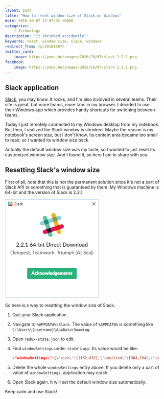 ```yaml
---
layout: post
title: "How to reset window size of Slack on Windows"
date: 2016-10-07 12:07:02 +0000
categories:
    - Technology
description: "It shrinked accidently!"
keywords: reset, window size, slack, windows
redirect_from: /p/20161007/
twitter_card:
    image: https://yous.be/images/2016/10/07/slack-2.2.1.png
facebook:
    image: https://yous.be/images/2016/10/07/slack-2.2.1.png
---
```


## Slack application

[Slack](https://slack.com/), you may know. It rocks, and I'm also involved in
several teams. Their site is great, but more teams, more tabs in my browser. I
decided to use their Windows app which provides handy shortcuts for switching
between teams.

Today I just remotely connected to my Windows desktop from my notebook. But
then, I realized the Slack window is shrinked. Maybe the reason is my notebook's
screen size, but I don't know. Its content area became too small to read, so I
wanted its window size back.

Actually the default window size was my taste, so I wanted to just reset its
customized window size. And I found it, so here I am to share with you.

## Resetting Slack's window size

First of all, note that this is not the permanent solution since it's not a part
of Slack API or something that is guaranteed by them. My Windows machine is
64-bit and the version of Slack is 2.2.1.

![Slack 2.2.1](/images/2016/10/07/slack-2.2.1.png "Slack 2.2.1")

So here is a way to resetting the window size of Slack.

1. Quit your Slack application.
2. Navigate to `%APPDATA%\Slack`. The value of `%APPDATA%` is something like
   `C:\Users\{username}\AppData\Roaming`.
3. Open `redux-state.json` to edit.
4. Find `windowSettings` under `state`'s `app`. Its value would be like:

   ``` json
   \"windowSettings\":{\"size\":[1152,832],\"position\":[384,104],\"isMaximized\":false}
   ```
5. Delete the whole `windowSettings` entry above. If you delete only a part of
   value of `windowSettings`, application may crash.
6. Open Slack again. It will set the default window size automatically.

Keep calm and use Slack!
